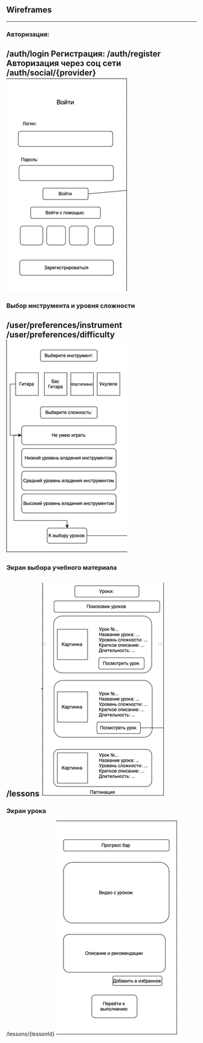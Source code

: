 ## Wireframes

---
### Авторизация:
/auth/login
Регистрация:
/auth/register
Авторизация через соц сети
/auth/social/{provider}
![alt text](image.png)
---

### Выбор инструмента и уровня сложности
/user/preferences/instrument
/user/preferences/difficulty
![alt text](image-1.png)
---

### Экран выбора учебного материала
/lessons
![alt text](image-2.png)
---

### Экран урока
/lessons/{lessonId}
![alt text](image-3.png)
